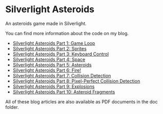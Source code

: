 Silverlight Asteroids
=====================

An asteroids game made in Silverlight.

You can find more information about the code on my blog.

* [Silverlight Asteroids Part 1: Game Loop](http://cgeers.com/2010/04/18/silverlight-asteroids-part-1-game-loop/)
* [Silverlight Asteroids Part 2: Sprites](http://cgeers.com/2010/04/21/silverlight-asteroids-part-2-sprites/)
* [Silverlight Asteroids Part 3: Keyboard Control](http://cgeers.com/2010/04/28/silverlight-asteroids-part-3-keyboard-control/)
* [Silverlight Asteroids Part 4: Space](http://cgeers.com/2010/05/01/silverlight-asteroids-part-4-space/)
* [Silverlight Asteroids Part 5: Asteroids](http://cgeers.com/2010/05/03/silverlight-asteroids-part-5-asteroids/)
* [Silverlight Asteroids Part 6: Fire!](http://cgeers.com/2010/05/07/silverlight-asteroids-part-6-fire/)
* [Silverlight Asteroids Part 7: Collision Detection](http://cgeers.com/2010/05/24/silverlight-asteroids-part-7-collision-detection/)
* [Silverlight Asteroids Part 8: Pixel-Perfect Collision Detection](http://cgeers.com/2010/06/20/silverlight-asteroids-part-8-pixel-perfect-collision-detection/)
* [Silverlight Asteroids Part 9: Explosions](http://cgeers.com/2010/06/27/silverlight-asteroids-part-9-explosions/)
* [Silverlight Asteroids Part 10: Asteroid Fragments](http://cgeers.com/2010/07/18/silverlight-asteroids-part-10-asteroid-fragments/)


All of these blog articles are also available as PDF documents in the doc folder.
